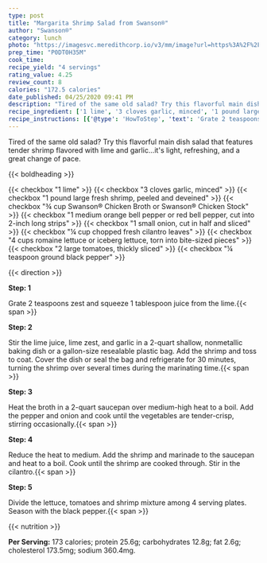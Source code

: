 ```yaml
---
type: post
title: "Margarita Shrimp Salad from Swanson®"
author: "Swanson®"
category: lunch
photo: "https://imagesvc.meredithcorp.io/v3/mm/image?url=https%3A%2F%2Fimages.media-allrecipes.com%2Fuserphotos%2F2417856.jpg"
prep_time: "P0DT0H35M"
cook_time: 
recipe_yield: "4 servings"
rating_value: 4.25
review_count: 8
calories: "172.5 calories"
date_published: 04/25/2020 09:41 PM
description: "Tired of the same old salad? Try this flavorful main dish salad that features tender shrimp flavored with lime and garlic...it's light, refreshing, and a great change of pace."
recipe_ingredient: ['1 lime', '3 cloves garlic, minced', '1 pound large fresh shrimp, peeled and deveined', '¾ cup Swanson® Chicken Broth or Swanson® Chicken Stock', '1 medium orange bell pepper or red bell pepper, cut into 2-inch long strips', '1 small onion, cut in half and sliced', '¼ cup chopped fresh cilantro leaves', '4 cups romaine lettuce or iceberg lettuce, torn into bite-sized pieces', '2 large tomatoes, thickly sliced', '¼ teaspoon ground black pepper']
recipe_instructions: [{'@type': 'HowToStep', 'text': 'Grate 2 teaspoons zest and squeeze 1 tablespoon juice from the lime.\n'}, {'@type': 'HowToStep', 'text': 'Stir the lime juice, lime zest, and garlic in a 2-quart shallow, nonmetallic baking dish or a gallon-size resealable plastic bag. Add the shrimp and toss to coat. Cover the dish or seal the bag and refrigerate for 30 minutes, turning the shrimp over several times during the marinating time.\n'}, {'@type': 'HowToStep', 'text': 'Heat the broth in a 2-quart saucepan over medium-high heat to a boil. Add the pepper and onion and cook until the vegetables are tender-crisp, stirring occasionally.\n'}, {'@type': 'HowToStep', 'text': 'Reduce the heat to medium. Add the shrimp and marinade to the saucepan and heat to a boil.  Cook until the shrimp are cooked through. Stir in the cilantro.\n'}, {'@type': 'HowToStep', 'text': 'Divide the lettuce, tomatoes and shrimp mixture among 4 serving plates. Season with the black pepper.\n'}]
---
```


Tired of the same old salad? Try this flavorful main dish salad that features tender shrimp flavored with lime and garlic...it's light, refreshing, and a great change of pace. 

{{< boldheading >}}

{{< checkbox "1  lime" >}}
{{< checkbox "3 cloves garlic, minced" >}}
{{< checkbox "1 pound large fresh shrimp, peeled and deveined" >}}
{{< checkbox "¾ cup Swanson® Chicken Broth or Swanson® Chicken Stock" >}}
{{< checkbox "1 medium orange bell pepper or red bell pepper, cut into 2-inch long strips" >}}
{{< checkbox "1 small onion, cut in half and sliced" >}}
{{< checkbox "¼ cup chopped fresh cilantro leaves" >}}
{{< checkbox "4 cups romaine lettuce or iceberg lettuce, torn into bite-sized pieces" >}}
{{< checkbox "2 large tomatoes, thickly sliced" >}}
{{< checkbox "¼ teaspoon ground black pepper" >}}


{{< direction >}}

**Step: 1**

Grate 2 teaspoons zest and squeeze 1 tablespoon juice from the lime.{{< span >}}

**Step: 2**

Stir the lime juice, lime zest, and garlic in a 2-quart shallow, nonmetallic baking dish or a gallon-size resealable plastic bag. Add the shrimp and toss to coat. Cover the dish or seal the bag and refrigerate for 30 minutes, turning the shrimp over several times during the marinating time.{{< span >}}

**Step: 3**

Heat the broth in a 2-quart saucepan over medium-high heat to a boil. Add the pepper and onion and cook until the vegetables are tender-crisp, stirring occasionally.{{< span >}}

**Step: 4**

Reduce the heat to medium. Add the shrimp and marinade to the saucepan and heat to a boil.  Cook until the shrimp are cooked through. Stir in the cilantro.{{< span >}}

**Step: 5**

Divide the lettuce, tomatoes and shrimp mixture among 4 serving plates. Season with the black pepper.{{< span >}}

{{< nutrition >}}

**Per Serving:** 173 calories; protein 25.6g; carbohydrates 12.8g; fat 2.6g; cholesterol 173.5mg; sodium 360.4mg.